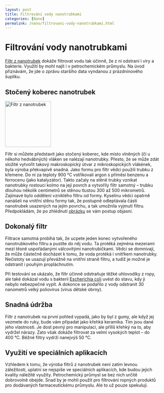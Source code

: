 ```yaml
---
layout: post
title: Filtrování vody nanotrubkami
categories: [Nano]
permalink: /nano/filtrovani-vody-nanotrubkami.html
---
```

# Filtrování vody nanotrubkami

[Filtr z nanotrubek](http://pubs.acs.org/cen/news/8232/8232earlysci1.html) dokáže filtrovat vodu tak účinně, že z ní odstraní i viry a bakterie. Využití by mohl najít i v petrochemickém průmyslu. Na úvod přiznávám, že jde o zprávu staršího data vyndanou z prázdninového šupliku.

## Stočený koberec nanotrubek

<div class="obry"><div class="leftbox"><img alt="Filtr z nanotrubek" height="150" src="http://www.techblog.cz/images/nanotrubky-filtr.jpg" width="150"/></div></div> 

Filtr si můžete představit jako stočený koberec, kde místo vlněných (či u někoho hedvábných) vláken se nalézají nanotrubky. Přesto, že se může zdát složité vytvořit takový makroskopický útvar z mikroskopických vlákének, byla výroba překvapivě snadná. Jako formu pro filtr vědci použili trubku z křemene. Do ní za teploty 900 °C vstřikovali argon s příměsí benzenu a ferrocenu (jako katalyzátor). Takto začaly na stěně trubky vznikat nanotrubky rostoucí kolmo na její povrch a vytvořily filtr samotný – trubku dlouhou několik centimetrů se stěnou tlustou 300 až 500 mikrometrů. Zajímavé bylo oddělení vzniklého filtru od formy. Kyselinu vědci opatrně nanášeli na vnitřní stěnu formy tak, že postupně odleptávala části nanotrubek usazených na jejím povrchu, a tak umožnila vyjmutí filtru. Předpokládám, že po zhlédnutí [obrázku](http://pubs.acs.org/cen/images/8233/8232tubes.gif) se vám postup objasní.

## Dokonalý filtr

Filtrace samotná probíhá tak, že ucpete jeden konec vytvořeného nanotrubkového filtru a pustíte do něj vodu. Ta protéká zejména mezerami mezi těsně uspořádanými válcovitými nanotrubičkami. Vědci se domnívají, že může částečně docházet k tomu, že voda protéká i vnitřkem nanotrubky. Nečistoty se usazují převážně na vnitřní straně filtru, a tudíž je možné je odstranit i pouhým propláchnutím.

Při testování se ukázalo, že filtr účinně odstraňuje těžké uhlovodíky z ropy, ale také dokázal vodu s bakterií [Escherichia coli](http://en.wikipedia.org/wiki/Escherichia_coli) uvést do stavu, kdy ji nebylo nebezpečné vypít. A dokonce se podařilo z vody odstranit 30 nanometrů velký poliovirus (virus dětské obrny).

## Snadná údržba

Filtr z nanotrubek na první pohled vypadá, jako by byl z gumy, ale když jej vezmete do ruky, bude vám připadat jako křehká keramika. Tím jsou dané jeho vlastnosti. Je dost pevný pro manipulaci, ale příliš křehký na to, aby vydržel nárazy. Zato však dokáže filtrovat za velmi vysokých teplot – do 400 °C. Běžné filtry vydrží nanejvýš 50 °C.

## Využití ve speciálních aplikacích

Vzhledem k tomu, že výroba filtrů z nanotrubek není zatím levnou záležitostí, uplatní se nejspíše ve speciálních aplikacích, kde budou jejich kvality náležitě využity. Petrochemický průmysl se bez nich určitě dobrovolně obejde. Snad by je mohli použít pro filtrování ropných produktů pro dodávaných farmaceutickému průmyslu. Ale to už pouze spekuluji.

